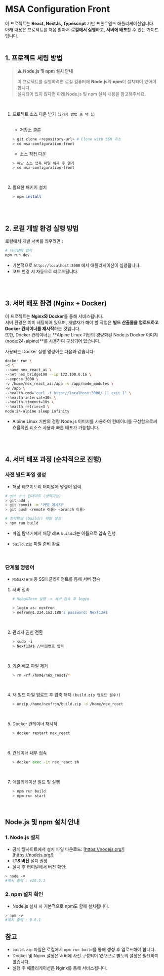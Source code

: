 # MSA Configuration Front

이 프로젝트는 **React, NextJs, Typescript** 기반 프론트엔드 애플리케이션입니다.  
아래 내용은 프로젝트를 처음 받아서 **로컬에서 실행**하고, **서버에 배포**할 수 있는 가이드입니다.
<br>
<br>

## 1. 프로젝트 세팅 방법

> ⚠️ **Node.js 및 npm 설치 안내**
>
> 이 프로젝트를 실행하려면 로컬 컴퓨터에 **Node.js**와 **npm**이 설치되어 있어야 합니다.  
> 설치되어 있지 않다면 아래 Node.js 및 npm 설치 내용을 참고해주세요.

   <br>

1. 프로젝트 소스 다운 받기 `(2가지 방법 중 택 1)`
   <br>
   <br>
   - 저장소 클론

   ```bash
   > git clone <repository-url> # Clone with SSH 주소
   > cd msa-configuration-front
   ```

   - 소스 직접 다운

   ```bash
   > 해당 소스 압축 파일 해제 후 열기
   > cd msa-configuration-front
   ```

   <br>

2. 필요한 패키지 설치
   ```bash
   > npm install
   ```

<br>
<br>

## 2. 로컬 개발 환경 실행 방법

로컬에서 개발 서버를 띄우려면 :

```bash
# 터미널에 입력
npm run dev
```

- 기본적으로 `http://localhost:3000` 에서 애플리케이션이 실행됩니다.
- 코드 변경 시 자동으로 리로드됩니다.

<br>
<br>

## 3. 서버 배포 환경 (Nginx + Docker)

이 프로젝트는 **Nginx와 Docker**를 통해 서비스됩니다.  
서버 환경은 이미 세팅되어 있으며, 개발자가 해야 할 작업은 **빌드 산출물을 업로드하고 Docker 컨테이너를 재시작**하는 것입니다.  
또한, Docker 컨테이너는 **Alpine Linux 기반의 경량화된 Node.js Docker 이미지(node:24-alpine)**를 사용하여 구성되어 있습니다.

사용되는 Docker 실행 명령어는 다음과 같습니다:

```bash
docker run \
-d \
--name nex_react_ai \
--net nex_bridge100 --ip 172.100.0.16 \
--expose 3000 \
-v /home/nex_react_ai:/app -v /app/node_modules \
-w /app \
--health-cmd="curl -f http://localhost:3000/ || exit 1" \
--health-interval=30s \
--health-timeout=10s \
--health-retries=3 \
node:24-alpine sleep infinity
```

- Alpine Linux 기반의 경량 Node.js 이미지를 사용하여 컨테이너를 구성함으로써 효율적인 리소스 사용과 빠른 배포가 가능합니다.

<br>
<br>

## 4. 서버 배포 과정 (순차적으로 진행)

### 사전 빌드 파일 생성

- 해당 레포지토리 터미널에 명령어 입력

```bash
# git 소스 업데이트 (생략가능)
> git add .
> git commit -m "커밋 메세지"
> git push <remote 이름> <branch 이름>

# 정적파일 (build/) 파일 생성
> npm run build
```

- 파일 탐색기에서 해당 레포 `build`라는 이름으로 압축 진행
- `build.zip` 파일 준비 완료

  <br>

### 단계별 명령어

- `MobaXTerm` 등 SSH 클라이언트를 통해 서버 접속

1. 서버 접속

   ```bash
   # MobaXTerm 실행 -> 서버 접속 후 login

   > login as: nexfron
   > nefron@1.224.162.188's password: Nexf12#$
   ```

   <br>

2. 관리자 권한 전환

   ```bash
   > sudo -i
   > Nexf12#$ //비밀번호 입력
   ```

   <br>

3. 기존 배포 파일 제거

   ```bash
   > rm -rf /home/nex_react/*
   ```

   <br>

4. 새 빌드 파일 업로드 후 압축 해제
   `(build.zip 업로드 필수!)`

   ```bash
   > unzip /home/nexfron/build.zip -d /home/nex_react
   ```

   <br>

5. Docker 컨테이너 재시작

   ```bash
   > docker restart nex_react
   ```

   <br>

6. 컨테이너 내부 접속

   ```bash
   > docker exec -it nex_react sh
   ```

   <br>

7. 애플리케이션 빌드 및 실행

   ```bash
   > npm run build
   > npm run start
   ```

   <br>

## Node.js 및 npm 설치 안내

### 1. Node.js 설치

- 공식 웹사이트에서 설치 파일 다운로드: [https://nodejs.org/](https://nodejs.org/)
- **LTS 버전** 설치 권장
- 설치 후 터미널에서 버전 확인:

```bash
> node -v
#예시 출력 : v20.5.1
```

### 2. npm 설치 확인

- Node.js 설치 시 기본적으로 npm도 함께 설치됩니다.

```bash
> npm -v
#예시 출력 : 9.8.1
```

## 참고

- `build.zip` 파일은 로컬에서 `npm run build`를 통해 생성 후 업로드해야 합니다.
- Docker 및 Nginx 설정은 서버에 사전 구성되어 있으므로 별도의 설정은 필요하지 않습니다.
- 실행 후 애플리케이션은 Nginx를 통해 서비스됩니다.
  <br>
  <br>
  <br>
